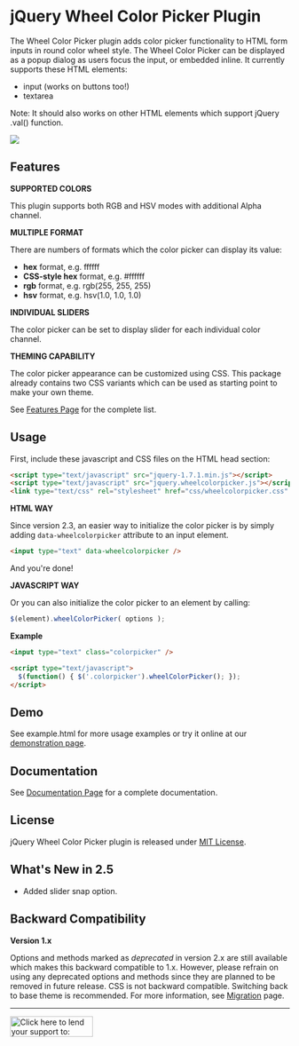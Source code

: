 jQuery Wheel Color Picker Plugin
================================

The Wheel Color Picker plugin adds color picker functionality to HTML form inputs in round color wheel style. The Wheel Color Picker can be displayed as a popup dialog as users focus the input, or embedded inline. It currently supports these HTML elements:

*   input (works on buttons too!)
*   textarea

Note: It should also works on other HTML elements which support jQuery .val() function.

![](http://blog.jar2.net/wp-content/uploads/2015/04/jqwcp.png)


Features
--------

**SUPPORTED COLORS**

This plugin supports both RGB and HSV modes with additional Alpha channel.

**MULTIPLE FORMAT**

There are numbers of formats which the color picker can display its value:

*   **hex** format, e.g. ffffff
*   **CSS-style hex** format, e.g. #ffffff
*   **rgb** format, e.g. rgb(255, 255, 255)
*   **hsv** format, e.g. hsv(1.0, 1.0, 1.0)
     
**INDIVIDUAL SLIDERS**

The color picker can be set to display slider for each individual color channel.

**THEMING CAPABILITY**

The color picker appearance can be customized using CSS. This package already contains two CSS variants which can be used as starting point to make your own theme.

See [Features Page](https://github.com/fujaru/jquery-wheelcolorpicker/wiki/Features) for the complete list.



Usage
-----

First, include these javascript and CSS files on the HTML head section:

```html
<script type="text/javascript" src="jquery-1.7.1.min.js"></script>
<script type="text/javascript" src="jquery.wheelcolorpicker.js"></script>
<link type="text/css" rel="stylesheet" href="css/wheelcolorpicker.css" />
```

**HTML WAY**

Since version 2.3, an easier way to initialize the color picker is by simply adding `data-wheelcolorpicker` attribute to an input element.

```html
<input type="text" data-wheelcolorpicker />
```

And you're done!

**JAVASCRIPT WAY**

Or you can also initialize the color picker to an element by calling:

```js
$(element).wheelColorPicker( options );
```

**Example**

```html
<input type="text" class="colorpicker" />

<script type="text/javascript">
  $(function() { $('.colorpicker').wheelColorPicker(); });
</script>
```


Demo
----
See example.html for more usage examples or try it online at our [demonstration page](http://www.jar2.net/projects/jquery-wheelcolorpicker/demo).



Documentation
-------------
See [Documentation Page](https://github.com/fujaru/jquery-wheelcolorpicker/wiki) for a complete documentation.



License
-------
jQuery Wheel Color Picker plugin is released under [MIT License](http://opensource.org/licenses/MIT).


What's New in 2.5
-----------------

* Added slider snap option.


Backward Compatibility
----------------------

**Version 1.x**

Options and methods marked as *deprecated* in version 2.x are still available which makes this backward compatible to 1.x. However, please refrain on using any deprecated options and methods since they are planned to be removed in future release. CSS is not backward compatible. Switching back to base theme is recommended. For more information, see [Migration](https://github.com/fujaru/jquery-wheelcolorpicker/wiki/Migration) page.

- - - - -

<a href="https://pledgie.com/campaigns/30344" target="_blank"><img class="alignnone" style="margin-top: 0;" src="https://pledgie.com/campaigns/30344.png?skin_name=chrome" alt="Click here to lend your support to: jQuery Wheel Color Picker Plugin and make a donation at pledgie.com !" height="37" border="0" width="149"></a>
